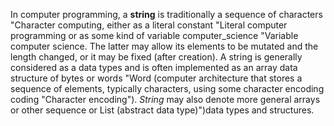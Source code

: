In computer programming, a **string** is traditionally a sequence of characters "Character computing, either as a literal constant "Literal computer programming or as some kind of variable computer_science "Variable computer science. The latter may allow its elements to be mutated and the length changed, or it may be fixed (after creation). A string is generally considered as a data types and is often implemented as an array data structure of bytes or words "Word (computer architecture that stores a sequence of elements, typically characters, using some character encoding coding "Character encoding"). _String_ may also denote more general arrays or other sequence or List (abstract data type)")data types and structures.